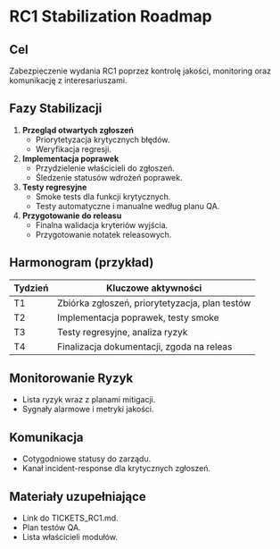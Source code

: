 # RC1 Stabilization Roadmap

## Cel
Zabezpieczenie wydania RC1 poprzez kontrolę jakości, monitoring oraz komunikację z interesariuszami.

## Fazy Stabilizacji
1. **Przegląd otwartych zgłoszeń**
   - Priorytetyzacja krytycznych błędów.
   - Weryfikacja regresji.
2. **Implementacja poprawek**
   - Przydzielenie właścicieli do zgłoszeń.
   - Śledzenie statusów wdrożeń poprawek.
3. **Testy regresyjne**
   - Smoke tests dla funkcji krytycznych.
   - Testy automatyczne i manualne według planu QA.
4. **Przygotowanie do releasu**
   - Finalna walidacja kryteriów wyjścia.
   - Przygotowanie notatek releasowych.

## Harmonogram (przykład)
| Tydzień | Kluczowe aktywności |
|---------|---------------------|
| T1      | Zbiórka zgłoszeń, priorytetyzacja, plan testów |
| T2      | Implementacja poprawek, testy smoke |
| T3      | Testy regresyjne, analiza ryzyk |
| T4      | Finalizacja dokumentacji, zgoda na releas |

## Monitorowanie Ryzyk
- Lista ryzyk wraz z planami mitigacji.
- Sygnały alarmowe i metryki jakości.

## Komunikacja
- Cotygodniowe statusy do zarządu.
- Kanał incident-response dla krytycznych zgłoszeń.

## Materiały uzupełniające
- Link do TICKETS_RC1.md.
- Plan testów QA.
- Lista właścicieli modułów.
